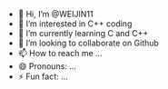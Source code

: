 - 👋 Hi, I’m @WEIJIN11
- 👀 I’m interested in C++ coding
- 🌱 I’m currently learning C and C++
- 💞️ I’m looking to collaborate on Github
- 📫 How to reach me ...
- 😄 Pronouns: ...
- ⚡ Fun fact: ...

<!---
WEIJIN11/WEIJIN11 is a ✨ special ✨ repository because its `README.md` (this file) appears on your GitHub profile.
You can click the Preview link to take a look at your changes.
--->
